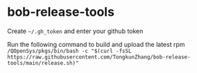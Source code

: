 # bob-release-tools

Create `~/.gh_token` and enter your github token

Run the following command to build and upload the latest rpm
`/QOpenSys/pkgs/bin/bash -c "$(curl -fsSL https://raw.githubusercontent.com/TongkunZhang/bob-release-tools/main/release.sh)"`
